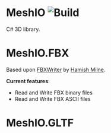 # MeshIO ![Build](https://img.shields.io/github/workflow/status/DomCr/MeshIO/Build&Test/master)

C# 3D library.

# MeshIO.FBX

Based upon [FBXWriter](https://github.com/hamish-milne/FbxWriter) by [Hamish Milne](https://github.com/hamish-milne).

**Current features**:

- Read and Write FBX binary files
- Read and Write FBX ASCII files

# MeshIO.GLTF
